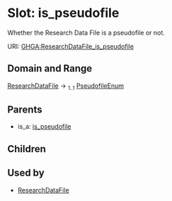 
# Slot: is_pseudofile


Whether the Research Data File is a pseudofile or not.

URI: [GHGA:ResearchDataFile_is_pseudofile](https://w3id.org/GHGA/ResearchDataFile_is_pseudofile)


## Domain and Range

[ResearchDataFile](ResearchDataFile.md) &#8594;  <sub>1..1</sub> [PseudofileEnum](PseudofileEnum.md)

## Parents

 *  is_a: [is_pseudofile](is_pseudofile.md)

## Children


## Used by

 * [ResearchDataFile](ResearchDataFile.md)
